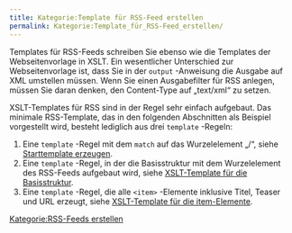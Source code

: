```yaml
---
title: Kategorie:Template für RSS-Feed erstellen
permalink: Kategorie:Template_für_RSS-Feed_erstellen/
---
```


Templates für RSS-Feeds schreiben Sie ebenso wie die Templates der Webseitenvorlage in XSLT. Ein wesentlicher Unterschied zur Webseitenvorlage ist, dass Sie in der `output` -Anweisung die Ausgabe auf XML umstellen müssen. Wenn Sie einen Ausgabefilter für RSS anlegen, müssen Sie daran denken, den Content-Type auf „text/xml“ zu setzen.

XSLT-Templates für RSS sind in der Regel sehr einfach aufgebaut. Das minimale RSS-Template, das in den folgenden Abschnitten als Beispiel vorgestellt wird, besteht lediglich aus drei `template` -Regeln:

1.  Eine `template` -Regel mit dem `match` auf das Wurzelelement „/“, siehe [Starttemplate erzeugen](/Starttemplate_erzeugen ).
2.  Eine `template` -Regel, in der die Basisstruktur mit dem Wurzelelement des RSS-Feeds aufgebaut wird, siehe [XSLT-Template für die Basisstruktur](/XSLT-Template_für_die_Basisstruktur ).
3.  Eine `template` -Regel, die alle `<item>` -Elemente inklusive Titel, Teaser und URL erzeugt, siehe [XSLT-Template für die item-Elemente](/XSLT-Template_für_die_item-Elemente ).

[Kategorie:RSS-Feeds erstellen](Kategorie:RSS-Feeds_erstellen )